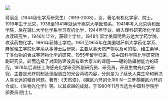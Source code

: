 ![](https://s2.loli.net/2022/08/14/WGtZEYe8m7NP9QJ.png)

蒋丽金（1944级化学系研究生）（1919-2008），女，著名有机化学家、院士。1919年生于北京，1938至1941年就读于燕京大学医预系，1941年考入北京协和医学院，后在辅仁大学化学系学习有机化学，1944年毕业，继入理科研究所化学部攻读研究生，1946年毕业，获硕士学位。1948年留学美国明尼苏达大学药学院、攻读药物化学，1961年获博士学位。1951至1955年在美国堪萨斯大学药化学系、麻省理工学院化学系从事博士后研究，主要从事天然产物以及可的松、维生素甲、丁类似物的合成等药物化学的研究。1955年留学归来，任中国科学院化学研究所副研究员，转而选择了对国防建设具有重大意义的课题——硼的防辐射能力的研究。1978年后调任上海感光化学研究所副研究员、研究员，开展生物光化学研究，主要是光疗机制及藻胆蛋白的光合两项内容，分别是为了延长人类生命和解决人类长远的粮食问题。著有:《天然漆》、《硼氮六环的化学II·N一三苯基硼氮六环的合成》、《生物光化学》等。以其卓越的成就，于1980年11月当选为中国科学院学部委员(院士)。